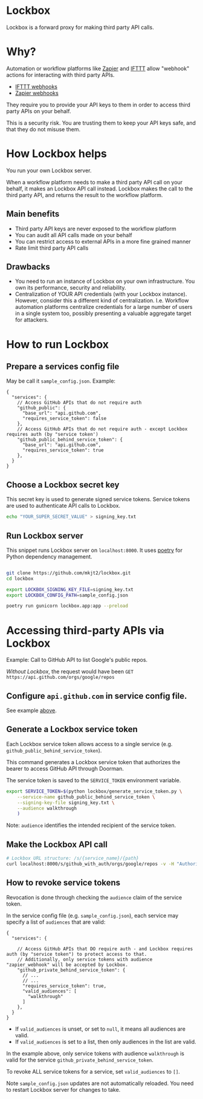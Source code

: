 # Lockbox

Lockbox is a forward proxy for making third party API calls.

# Why?

Automation or workflow platforms like [Zapier](https://zapier.com) and [IFTTT](https://ifttt.com) allow
"webhook" actions for interacting with third party APIs.

* [IFTTT webhooks](https://ifttt.com/maker_webhooks)
* [Zapier webhooks](https://zapier.com/apps/webhook/integrations)

They require you to provide your API keys to them in order to access third party APIs on your behalf.

<!-- TODO validate how this works with Zapier x Slack - might need alternate example -->
<!-- TODO add a diagram -->

This is a security risk. You are trusting them to keep your API keys safe, and that they do not misuse them.

# How Lockbox helps

You run your own Lockbox server.

When a workflow platform needs to make a third party API call on your behalf, it makes an Lockbox API call instead.
Lockbox makes the call to the third party API, and returns the result to the workflow platform.

<!-- TODO add a diagram -->

## Main benefits

* Third party API keys are never exposed to the workflow platform
* You can audit all API calls made on your behalf
* You can restrict access to external APIs in a more fine grained manner
* Rate limit third party API calls

## Drawbacks

* You need to run an instance of Lockbox on your own infrastructure. You own its performance, security and reliability.
* Centralization of YOUR API credentials (with your Lockbox instance). However, consider this a different kind of
  centralization. I.e. Workflow automation platforms centralize credentials for a large number of users in a single
  system too, possibly presenting a valuable aggregate target for attackers.

# How to run Lockbox

## Prepare a services config file

May be call it `sample_config.json`. Example:

```json5
{
  "services": {
    // Access GitHub APIs that do not require auth
    "github_public": {
      "base_url": "api.github.com",
      "requires_service_token": false
    },
    // Access GitHub APIs that do not require auth - except Lockbox requires auth (by "service token')
    "github_public_behind_service_token": {
      "base_url": "api.github.com",
      "requires_service_token": true
    },
  }
}
```

## Choose a Lockbox secret key

This secret key is used to generate signed service tokens. Service tokens are used to authenticate API calls to Lockbox.

```bash
echo "YOUR_SUPER_SECRET_VALUE" > signing_key.txt
```

## Run Lockbox server

This snippet runs Lockbox server on `localhost:8000`. It uses [poetry](https://python-poetry.org/) for Python dependency
management.

```bash

git clone https://github.com/mkjt2/lockbox.git
cd lockbox

export LOCKBOX_SIGNING_KEY_FILE=signing_key.txt
export LOCKBOX_CONFIG_PATH=sample_config.json

poetry run gunicorn lockbox.app:app --preload
```

# Accessing third-party APIs via Lockbox

Example: Call to GitHub API to list Google's public repos.

*Without Lockbox*, the request would have been `GET https://api.github.com/orgs/google/repos`

## Configure `api.github.com` in service config file.

See example [above](#prepare-a-services-config-file).

## Generate a Lockbox service token

Each Lockbox service token allows access to a single service (e.g. `github_public_behind_service_token`).

This command generates a Lockbox service token that authorizes the bearer to access GitHub API through Doorman.

The service token is saved to the `SERVICE_TOKEN` environment variable.

```bash
export SERVICE_TOKEN=$(python lockbox/generate_service_token.py \
    --service-name github_public_behind_service_token \
    --signing-key-file signing_key.txt \
    --audience walkthrough
    )
```

Note: `audience` identifies the intended recipient of the service token.

## Make the Lockbox API call

```bash
# Lockbox URL structure: /s/{service_name}/{path}
curl localhost:8000/s/github_with_auth/orgs/google/repos -v -H "Authorization: Bearer $SERVICE_TOKEN"
```

## How to revoke service tokens

Revocation is done through checking the `audience` claim of the service token.

In the service config file (e.g. `sample_config.json`), each service may specify a list of `audiences` that are valid:

```json5
{
  "services": {

    // Access GitHub APIs that DO require auth - and Lockbox requires auth (by "service token") to protect access to that.
    // Additionally, only service tokens with audience "zapier_webhook" will be accepted by Lockbox.
    "github_private_behind_service_token": {
      // ...
      // ...
      "requires_service_token": true,
      "valid_audiences": [
        "walkthrough"
      ]
    },
  }
}
```

* If `valid_audiences` is unset, or set to `null`, it means all audiences are valid.
* If `valid_audiences` is set to a list, then only audiences in the list are valid.

In the example above, only service tokens with audience `walkthrough` is valid for the service
`github_private_behind_service_token`.

To revoke ALL service tokens for a service, set `valid_audiences` to `[]`.

Note `sample_config.json` updates are not automatically reloaded. You need to restart Lockbox server for changes to take.
